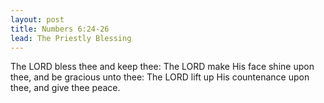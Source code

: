 ```yaml
---
layout: post
title: Numbers 6:24-26
lead: The Priestly Blessing
---
```



The LORD bless thee and keep thee: The LORD make His face shine upon thee, and be gracious unto thee: The LORD lift up His countenance upon thee, and give thee peace. 